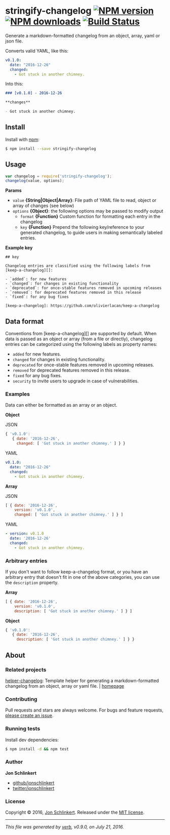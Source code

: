 # stringify-changelog [![NPM version](https://img.shields.io/npm/v/stringify-changelog.svg?style=flat)](https://www.npmjs.com/package/stringify-changelog) [![NPM downloads](https://img.shields.io/npm/dm/stringify-changelog.svg?style=flat)](https://npmjs.org/package/stringify-changelog) [![Build Status](https://img.shields.io/travis/jonschlinkert/stringify-changelog.svg?style=flat)](https://travis-ci.org/jonschlinkert/stringify-changelog)

Generate a markdown-formatted changelog from an object, array, yaml or json file.

Converts valid YAML, like this:

```yaml
v0.1.0:
  date: "2016-12-26"
  changed:
    - Got stuck in another chimney.
```

Into this:

```markdown
### [v0.1.0] - 2016-12-26

**changes**

- Got stuck in another chimney.
```

## Install

Install with [npm](https://www.npmjs.com/):

```sh
$ npm install --save stringify-changelog
```

## Usage

```js
var changelog = require('stringify-changelog');
changelog(value, options);
```

**Params**

* `value` **{String|Object|Array}**: File path of YAML file to read, object or array of changes (see below)
* `options` **{Object}**: the following options may be passed to modify output
  - `format` **{Function}** Custom function for formatting each entry in the changelog
  - `key` **{Function}** Prepend the following key/reference to your generated changelog, to guide users in making semantically labeled entries.

**Example key**

```
## key

Changelog entries are classified using the following labels from [keep-a-changelog][]:

- `added`: for new features
- `changed`: for changes in existing functionality
- `deprecated`: for once-stable features removed in upcoming releases
- `removed`: for deprecated features removed in this release
- `fixed`: for any bug fixes

[keep-a-changelog]: https://github.com/olivierlacan/keep-a-changelog
```

## Data format

Conventions from [keep-a-changelog][] are supported by default. When data is passed as an object or array (from a file or directly), changelog entries can be categorized using the following labels as property names:

* `added` for new features.
* `changed` for changes in existing functionality.
* `deprecated` for once-stable features removed in upcoming releases.
* `removed` for deprecated features removed in this release.
* `fixed` for any bug fixes.
* `security` to invite users to upgrade in case of vulnerabilities.

### Examples

Data can either be formatted as an array or an object.

**Object**

JSON

```js
{ 'v0.1.0':
   { date: '2016-12-26',
     changed: [ 'Got stuck in another chimney.' ] } }
```

YAML

```yaml
v0.1.0:
  date: "2016-12-26"
  changed:
    - Got stuck in another chimney.
```

**Array**

JSON

```js
[ { date: '2016-12-26',
    version: 'v0.1.0',
    changed: [ 'Got stuck in another chimney.' ] } ]
```

YAML

```yaml
- version: v0.1.0
  date: '2016-12-26'
  changed:
    - Got stuck in another chimney.
```

### Arbitrary entries

If you don't want to follow keep-a-changelog format, or you have an arbitrary entry that doesn't fit in one of the above categories, you can use the `description` property.

**Array**

```js
[ { date: '2016-12-26',
    version: 'v0.1.0',
    description: [ 'Got stuck in another chimney.' ] } ]
```

**Object**

```js
{ 'v0.1.0':
   { date: '2016-12-26',
     description: [ 'Got stuck in another chimney.' ] } }
```

## About

### Related projects

[helper-changelog](https://www.npmjs.com/package/helper-changelog): Template helper for generating a markdown-formatted changelog from an object, array or yaml file. | [homepage](https://github.com/jonschlinkert/helper-changelog "Template helper for generating a markdown-formatted changelog from an object, array or yaml file.")

### Contributing

Pull requests and stars are always welcome. For bugs and feature requests, [please create an issue](../../issues/new).

### Running tests

Install dev dependencies:

```sh
$ npm install -d && npm test
```

### Author

**Jon Schlinkert**

* [github/jonschlinkert](https://github.com/jonschlinkert)
* [twitter/jonschlinkert](http://twitter.com/jonschlinkert)

### License

Copyright © 2016, [Jon Schlinkert](https://github.com/jonschlinkert).
Released under the [MIT license](https://github.com/jonschlinkert/stringify-changelog/blob/master/LICENSE).

***

_This file was generated by [verb](https://github.com/verbose/verb), v0.9.0, on July 21, 2016._